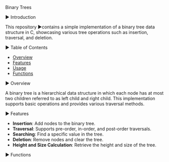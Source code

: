Binary Trees

▶ Introduction

This repository ▶contains a simple implementation of a binary tree data structure in C, showcasing various tree operations such as insertion, traversal, and deletion.  

▶ Table of Contents

- [Overview](#overview)  
- [Features](#features)  
- [Usage](#usage)  
- [Functions](#functions)  

▶ Overview

A binary tree is a hierarchical data structure in which each node has at most two children referred to as left child and right child. This implementation supports basic operations and provides various traversal methods.  

▶ Features

* **Insertion**: Add nodes to the binary tree.  
* **Traversal**: Supports pre-order, in-order, and post-order traversals.
* **Searching**: Find a specific value in the tree.  
* **Deletion**: Remove nodes and clear the tree.  
* **Height and Size Calculation**: Retrieve the height and size of the tree.

▶ Functions


